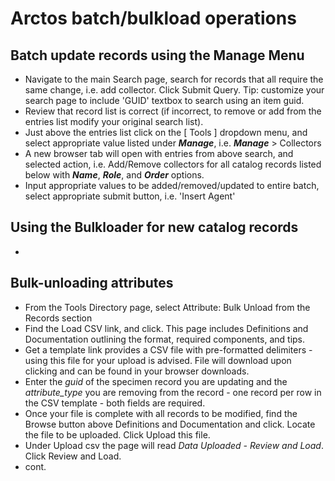 # Arctos batch/bulkload operations

## Batch update records using the Manage Menu

 * Navigate to the main Search page, search for records that all require the same change, i.e. add collector. Click Submit Query. Tip: customize your search page to include 'GUID' textbox to search using an item guid.
 * Review that record list is correct (if incorrect, to remove or add from the entries list modify your original search list).
 * Just above the entries list click on the [ Tools ] dropdown menu, and select appropriate value listed under **_Manage_**, i.e. **_Manage_** > Collectors
 * A new browser tab will open with entries from above search, and selected action, i.e. Add/Remove collectors for all catalog records listed below with **_Name_**, **_Role_**, and **_Order_** options.
 * Input appropriate values to be added/removed/updated to entire batch, select appropriate submit button, i.e. 'Insert Agent'
 
## Using the Bulkloader for new catalog records

 * 

## Bulk-unloading attributes 

 * From the Tools Directory page, select Attribute: Bulk Unload from the Records section
 * Find the Load CSV link, and click. This page includes Definitions and Documentation outlining the format, required components, and tips. 
 * Get a template link provides a CSV file with pre-formatted delimiters - using this file for your upload is advised. File will download upon clicking and can be found in your browser downloads. 
 * Enter the *guid* of the specimen record you are updating and the *attribute_type* you are removing from the record - one record per row in the CSV template - both fields are required. 
 * Once your file is complete with all records to be modified, find the Browse button above Definitions and Documentation and click. Locate the file to be uploaded. Click Upload this file.
* Under Upload csv the page will read *Data Uploaded - Review and Load*. Click Review and Load. 
* cont.